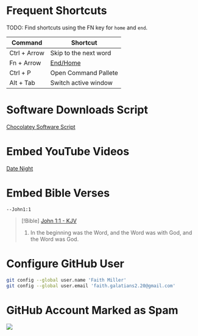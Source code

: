 # Frequent Shortcuts

TODO: Find shortcuts using the FN key for `home` and `end`.

| Command           | Shortcut              |
| ----------------- | --------------------- |
| Ctrl + Arrow      | Skip to the next word |
| Fn + Arrow        | [End/Home](https://superuser.com/questions/1394392/new-keyboard-pressing-fn-key-left-right-arrows-key-doesnt-skip-to-the-begin)            |
| Ctrl + P          | Open Command Pallete  |
| Alt + Tab         | Switch active window  |

# Software Downloads Script

[Chocolatey Software Script](https://github.com/ethanmiller1/PowerShell/blob/master/SoftwareSetup.ps1)

# Embed YouTube Videos

[Date Night](https://www.youtube.com/watch?v=aUE00BSysHU)

# Embed Bible Verses

```Bible Syntax
--John1:1
```

> [!Bible] [John 1:1 - KJV](https://bible-api.com/John+1:1?translation=kjv)
> 1. In the beginning was the Word, and the Word was with God, and the Word was God.

# Configure GitHub User

```bash
git config --global user.name 'Faith Miller'
git config --global user.email 'faith.galatians2.20@gmail.com'
```

# GitHub Account Marked as Spam

![](https://i.imgur.com/eCOX1LA.png)
